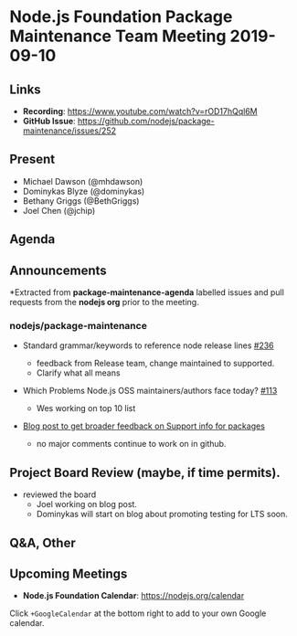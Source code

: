 # Node.js Foundation Package Maintenance Team Meeting 2019-09-10

## Links

* **Recording**:  https://www.youtube.com/watch?v=rOD17hQql6M
* **GitHub Issue**: https://github.com/nodejs/package-maintenance/issues/252

## Present

* Michael Dawson (@mhdawson)
* Dominykas Blyze (@dominykas)
* Bethany Griggs (@BethGriggs)
* Joel Chen (@jchip)

## Agenda

## Announcements
 
*Extracted from **package-maintenance-agenda** labelled issues and pull requests from the **nodejs org** prior to the meeting.

### nodejs/package-maintenance

* Standard grammar/keywords to reference node release lines [#236](https://github.com/nodejs/package-maintenance/issues/236)
  * feedback  from Release team, change maintained to supported.
  * Clarify what all means

* Which Problems Node.js OSS maintainers/authors face today? [#113](https://github.com/nodejs/package-maintenance/issues/113)
  * Wes working on top 10 list

* [Blog post to get broader feedback on Support info for packages](https://github.com/nodejs/package-maintenance/issues/248)
  * no major comments continue to work on in github.

## Project Board Review (maybe, if time permits).

* reviewed the board
  * Joel working on blog post.
  * Dominykas will start on blog about promoting testing for LTS soon.

## Q&A, Other

## Upcoming Meetings

* **Node.js Foundation Calendar**: https://nodejs.org/calendar

Click `+GoogleCalendar` at the bottom right to add to your own Google calendar.


